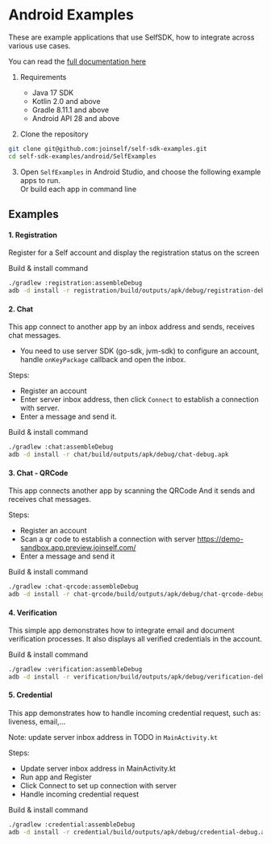 # Android Examples

These are example applications that use SelfSDK, how to integrate across various use cases.

You can read the [full documentation here](https://docs.joinself.com/introduction/overview/)

1. Requirements
   - Java 17 SDK
   - Kotlin 2.0 and above
   - Gradle 8.11.1 and above
   - Android API 28 and above
   
2. Clone the repository   
```bash
git clone git@github.com:joinself/self-sdk-examples.git
cd self-sdk-examples/android/SelfExamples
```

3. Open `SelfExamples` in Android Studio, and choose the following example apps to run.   
Or build each app in command line

## Examples

#### 1. Registration

Register for a Self account and display the registration status on the screen

Build & install command  
```bash
./gradlew :registration:assembleDebug
adb -d install -r registration/build/outputs/apk/debug/registration-debug.apk
```

#### 2. Chat

This app connect to another app by an inbox address and sends, receives chat messages.

- You need to use server SDK (go-sdk, jvm-sdk) to configure an account, handle `onKeyPackage` callback and open the inbox.

Steps:
  - Register an account
  - Enter server inbox address, then click `Connect` to establish a connection with server.
  - Enter a message and send it.

Build & install command   
```bash
./gradlew :chat:assembleDebug
adb -d install -r chat/build/outputs/apk/debug/chat-debug.apk
```

#### 3. Chat - QRCode

This app connects another app by scanning the QRCode
And it sends and receives chat messages.

Steps:
  - Register an account
  - Scan a qr code to establish a connection with server https://demo-sandbox.app.preview.joinself.com/
  - Enter a message and send it

Build & install command   
```bash
./gradlew :chat-qrcode:assembleDebug
adb -d install -r chat-qrcode/build/outputs/apk/debug/chat-qrcode-debug.apk
```

#### 4. Verification

This simple app demonstrates how to integrate email and document verification processes.
It also displays all verified credentials in the account.


Build & install command   
```bash
./gradlew :verification:assembleDebug
adb -d install -r verification/build/outputs/apk/debug/verification-debug.apk
```

#### 5. Credential

This app demonstrates how to handle incoming credential request, such as: liveness, email,...

Note: update server inbox address in TODO in `MainActivity.kt`

Steps:
  - Update server inbox address in MainActivity.kt
  - Run app and Register
  - Click Connect to set up connection with server
  - Handle incoming credential request

Build & install command   
```bash
./gradlew :credential:assembleDebug
adb -d install -r credential/build/outputs/apk/debug/credential-debug.apk
```